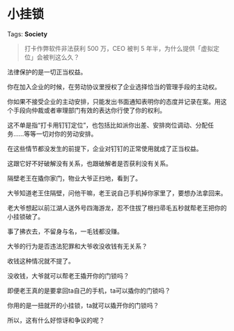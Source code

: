 # 小挂锁

Tags: **Society**

> 打卡作弊软件非法获利 500 万，CEO 被判 5 年半，为什么提供「虚拟定位」会被判这么久？



法律保护的是一切正当权益。

你在加入企业的时候，在劳动协议里授权了企业选择恰当的管理手段的主动权。

你如果不接受企业的主动安排，只能发出书面通知表明你的态度并记录在案。用这个手段向仲裁或者审理部门有效的表达你行使了你的权利。

这不单是指“打卡用钉钉定位”，也包括比如派你出差、安排岗位调动、分配任务……等等一切对你的劳动安排。

在这些情节都没发生的前提下，企业对钉钉的正常使用就成了正当权益。

这跟它好不好破解没有关系，也跟破解者是否获利没有关系。

隔壁老王在撬你家门，物业大爷正扫地，看到了。

大爷知道老王住隔壁，问他干嘛，老王说自己手机掉你家里了，要想办法拿回来。

老大爷想起以前江湖人送外号四海游龙，忍不住拔了根扫帚毛五秒就帮老王把你的小挂锁破了。

事了拂衣去，不留身与名，一毛钱都没赚。

大爷的行为是否违法犯罪和大爷收没收钱有无关系？

收钱这种情况就不提了。

没收钱，大爷就可以帮老王撬开你的门锁吗？

即便老王真的是要拿回ta自己的手机，ta可以撬你的门锁吗？

你用的是一扭就开的小挂锁，ta就可以撬开你的门锁吗？

所以，这有什么好惊讶和争议的呢？



